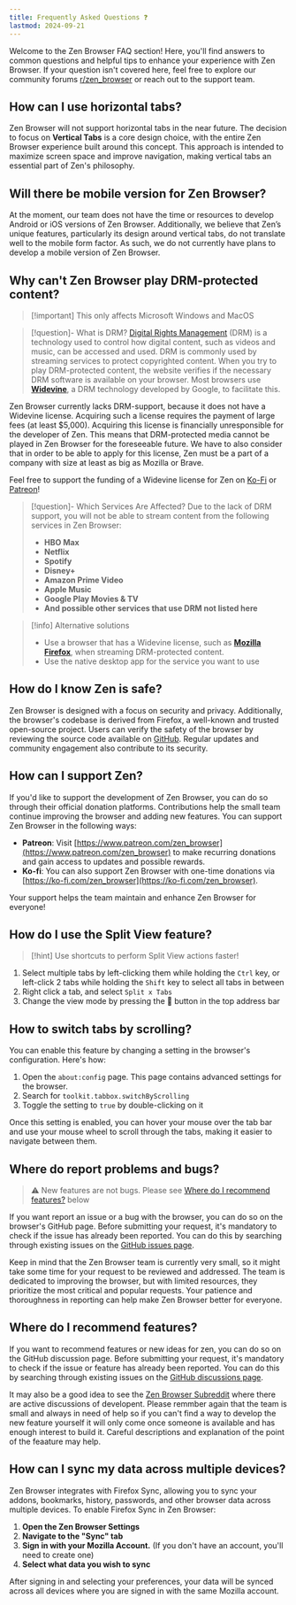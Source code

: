 ```yaml
---
title: Frequently Asked Questions ❓
lastmod: 2024-09-21
---
```

Welcome to the Zen Browser FAQ section! Here, you'll find answers to common questions and helpful tips to enhance your experience with Zen Browser. If your question isn't covered here, feel free to explore our community forums [r/zen_browser](https://www.reddit.com/r/zen_browser) or reach out to the support team.

## How can I use horizontal tabs?
Zen Browser will not support horizontal tabs in the near future. The decision to focus on **Vertical Tabs** is a core design choice, with the entire Zen Browser experience built around this concept. This approach is intended to maximize screen space and improve navigation, making vertical tabs an essential part of Zen's philosophy.

## Will there be mobile version for Zen Browser?
At the moment, our team does not have the time or resources to develop Android or iOS versions of Zen Browser. Additionally, we believe that Zen’s unique features, particularly its design around vertical tabs, do not translate well to the mobile form factor. As such, we do not currently have plans to develop a mobile version of Zen Browser.

## Why can't Zen Browser play DRM-protected content?
> [!important] This only affects Microsoft Windows and MacOS

> [!question]- What is DRM?
> [Digital Rights Management](https://wikipedia.org/wiki/Digital_rights_management) (DRM) is a technology used to control how digital content, such as videos and music, can be accessed and used. DRM is commonly used by streaming services to protect copyrighted content. When you try to play DRM-protected content, the website verifies if the necessary DRM software is available on your browser. Most browsers use [**Widevine**](https://www.widevine.com), a DRM technology developed by Google, to facilitate this.

Zen Browser currently lacks DRM-support, because it does not have a Widevine license. Acquiring such a license requires the payment of large fees (at least $5,000). Acquiring this license is financially unresponsible for the developer of Zen. This means that DRM-protected media cannot be played in Zen Browser for the foreseeable future. 
We have to also consider that in order to be able to apply for this license, Zen must be a part of a company with size at least as big as Mozilla or Brave.

Feel free to support the funding of a Widevine license for Zen on [Ko-Fi](https://ko-fi.com/zen_browser) or [Patreon](https://www.patreon.com/zen_browser)!

> [!question]- Which Services Are Affected?
>Due to the lack of DRM support, you will not be able to stream content from the following services in Zen Browser:
>- **HBO Max**
>- **Netflix**
>- **Spotify**
>- **Disney+**
>- **Amazon Prime Video**
>- **Apple Music**
>- **Google Play Movies & TV**
>- **And possible other services that use DRM not listed here**

> [!info] Alternative solutions
> * Use a browser that has a Widevine license, such as [**Mozilla Firefox**](https://www.mozilla.org/firefox/), when streaming DRM-protected content.
> * Use the native desktop app for the service you want to use

## How do I know Zen is safe?

Zen Browser is designed with a focus on security and privacy. Additionally, the browser's codebase is derived from Firefox, a well-known and trusted open-source project. Users can verify the safety of the browser by reviewing the source code available on [GitHub](https://github.com/zen-browser/desktop). Regular updates and community engagement also contribute to its security.

## How can I support Zen?

If you'd like to support the development of Zen Browser, you can do so through their official donation platforms. Contributions help the small team continue improving the browser and adding new features. You can support Zen Browser in the following ways:

- **Patreon**: Visit [https://www.patreon.com/zen_browser](https://www.patreon.com/zen_browser) to make recurring donations and gain access to updates and possible rewards.
- **Ko-fi**: You can also support Zen Browser with one-time donations via [https://ko-fi.com/zen_browser](https://ko-fi.com/zen_browser).

Your support helps the team maintain and enhance Zen Browser for everyone!

## How do I use the Split View feature?

> [!hint] Use shortcuts to perform Split View actions faster!

1. Select multiple tabs by left-clicking them while holding the `Ctrl` key, or left-click 2 tabs while holding the `Shift` key to select all tabs in between
2. Right click a tab, and select `Split x Tabs`
3. Change the view mode by pressing the 🔗 button in the top address bar

## How to switch tabs by scrolling?
You can enable this feature by changing a setting in the browser's configuration. Here's how:

1. Open the `about:config` page. This page contains advanced settings for the browser.
2. Search for `toolkit.tabbox.switchByScrolling`
3. Toggle the setting to `true` by double-clicking on it

Once this setting is enabled, you can hover your mouse over the tab bar and use your mouse wheel to scroll through the tabs, making it easier to navigate between them.

## Where do report problems and bugs?

> :warning: New features are not bugs. Please see [Where do I recommend features?](#where-do-i-recommend-features) below

If you want report an issue or a bug with the browser, you can do so on the browser's GitHub page. Before submitting your request, it's mandatory to check if the issue has already been reported. You can do this by searching through existing issues on the [GitHub issues page](https://github.com/zen-browser/desktop/issues).

Keep in mind that the Zen Browser team is currently very small, so it might take some time for your request to be reviewed and addressed. The team is dedicated to improving the browser, but with limited resources, they prioritize the most critical and popular requests. Your patience and thoroughness in reporting can help make Zen Browser better for everyone.

## Where do I recommend features?

If you want to recommend features or new ideas for zen, you can do so on the GitHub discussion page. Before submitting your request, it's mandatory to check if the issue or feature has already been reported. You can do this by searching through existing issues on the [GitHub discussions page](https://github.com/zen-browser/desktop/discussions).

It may also be a good idea to see the [Zen Browser Subreddit](https://www.reddit.com/r/zen_browser/) where there are active discussions of developent. Please remmber again that the team is small and always in need of help so if you can't find a way to develop the new feature yourself it will only come once someone is available and has enough interest to build it. Careful descriptions and explanation of the point of the feaature may help.

## How can I sync my data across multiple devices?

Zen Browser integrates with Firefox Sync, allowing you to sync your addons, bookmarks, history, passwords, and other browser data across multiple devices. To enable Firefox Sync in Zen Browser:

1. **Open the Zen Browser Settings**
2. **Navigate to the "Sync" tab**
3. **Sign in with your Mozilla Account.** (If you don't have an account, you'll need to create one)
4. **Select what data you wish to sync**

After signing in and selecting your preferences, your data will be synced across all devices where you are signed in with the same Mozilla account.
